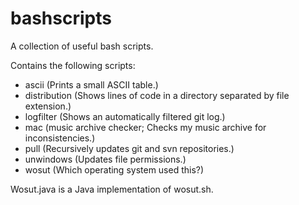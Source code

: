 # bashscripts

A collection of useful bash scripts.

Contains the following scripts:
 - ascii (Prints a small ASCII table.)
 - distribution (Shows lines of code in a directory separated by file extension.)
 - logfilter (Shows an automatically filtered git log.)
 - mac (music archive checker; Checks my music archive for inconsistencies.)
 - pull (Recursively updates git and svn repositories.)
 - unwindows (Updates file permissions.)
 - wosut (Which operating system used this?)

Wosut.java is a Java implementation of wosut.sh.

